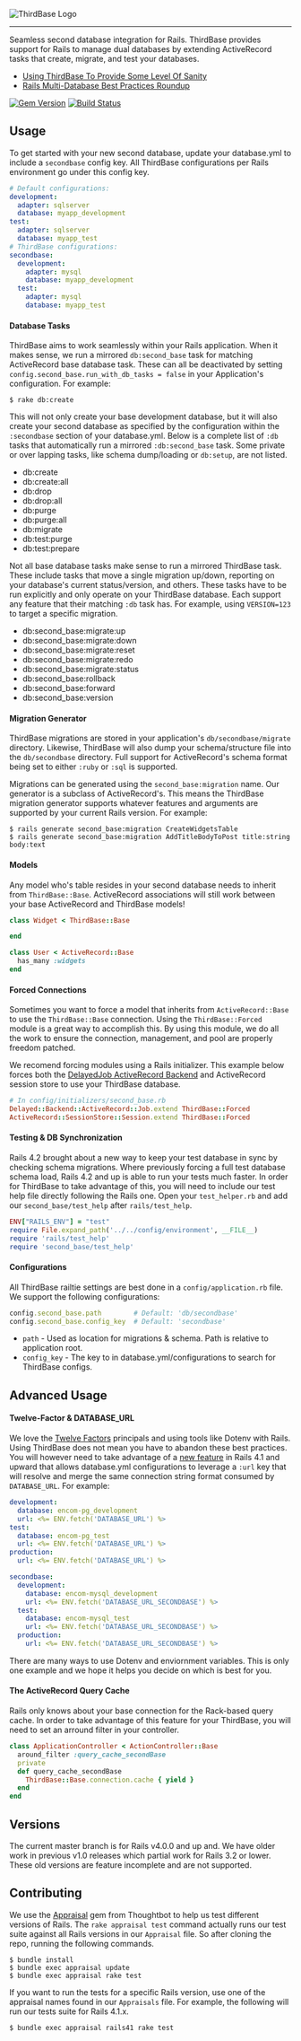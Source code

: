 
![ThirdBase Logo](https://cloud.githubusercontent.com/assets/2381/12219457/5a5aab4e-b712-11e5-92e1-de6487aa0809.png)
<hr>
Seamless second database integration for Rails. ThirdBase provides support for Rails to manage dual databases by extending ActiveRecord tasks that create, migrate, and test your databases.

* [Using ThirdBase To Provide Some Level Of Sanity](http://technology.customink.com/blog/2016/01/10/two-headed-cat-using-secondbase-to-provide-some-level-of-sanity-in-a-two-database-rails-application/)
* [Rails Multi-Database Best Practices Roundup](http://technology.customink.com/blog/2015/06/22/rails-multi-database-best-practices-roundup/)

[![Gem Version](https://badge.fury.io/rb/secondbase.png)](http://badge.fury.io/rb/secondbase)
[![Build Status](https://travis-ci.org/customink/secondbase.svg?branch=master)](https://travis-ci.org/customink/secondbase)


## Usage

To get started with your new second database, update your database.yml to include a `secondbase` config key. All ThirdBase configurations per Rails environment go under this config key.

```yaml
# Default configurations:
development:
  adapter: sqlserver
  database: myapp_development
test:
  adapter: sqlserver
  database: myapp_test
# ThirdBase configurations:
secondbase:
  development:
    adapter: mysql
    database: myapp_development
  test:
    adapter: mysql
    database: myapp_test
```

#### Database Tasks

ThirdBase aims to work seamlessly within your Rails application. When it makes sense, we run a mirrored `db:second_base` task for matching ActiveRecord base database task. These can all be deactivated by setting `config.second_base.run_with_db_tasks = false` in your Application's configuration. For example:

```shell
$ rake db:create
```

This will not only create your base development database, but it will also create your second database as specified by the configuration within the `:secondbase` section of your database.yml. Below is a complete list of `:db` tasks that automatically run a mirrored `:db:second_base` task. Some private or over lapping tasks, like schema dump/loading or `db:setup`, are not listed.

* db:create
* db:create:all
* db:drop
* db:drop:all
* db:purge
* db:purge:all
* db:migrate
* db:test:purge
* db:test:prepare

Not all base database tasks make sense to run a mirrored ThirdBase task. These include tasks that move a single migration up/down, reporting on your database's current status/version, and others. These tasks have to be run explicitly and only operate on your ThirdBase database. Each support any feature that their matching `:db` task has. For example, using `VERSION=123` to target a specific migration.

* db:second_base:migrate:up
* db:second_base:migrate:down
* db:second_base:migrate:reset
* db:second_base:migrate:redo
* db:second_base:migrate:status
* db:second_base:rollback
* db:second_base:forward
* db:second_base:version

#### Migration Generator

ThirdBase migrations are stored in your application's `db/secondbase/migrate` directory. Likewise, ThirdBase will also dump your schema/structure file into the `db/secondbase` directory. Full support for ActiveRecord's schema format being set to either `:ruby` or `:sql` is supported.

Migrations can be generated using the `second_base:migration` name. Our generator is a subclass of ActiveRecord's. This means the ThirdBase migration generator supports whatever features and arguments are supported by your current Rails version. For example:

```shell
$ rails generate second_base:migration CreateWidgetsTable
$ rails generate second_base:migration AddTitleBodyToPost title:string body:text
```

#### Models

Any model who's table resides in your second database needs to inherit from `ThirdBase::Base`. ActiveRecord associations will still work between your base ActiveRecord and ThirdBase models!

```ruby
class Widget < ThirdBase::Base

end

class User < ActiveRecord::Base
  has_many :widgets
end
```

#### Forced Connections

Sometimes you want to force a model that inherits from `ActiveRecord::Base` to use the `ThirdBase::Base` connection. Using the `ThirdBase::Forced` module is a great way to accomplish this. By using this module, we do all the work to ensure the connection, management, and pool are properly freedom patched.

We recomend forcing modules using a Rails initializer. This example below forces both the [DelayedJob ActiveRecord Backend](https://github.com/collectiveidea/delayed_job_active_record) and ActiveRecord session store to use your ThirdBase database.

```ruby
# In config/initializers/second_base.rb
Delayed::Backend::ActiveRecord::Job.extend ThirdBase::Forced
ActiveRecord::SessionStore::Session.extend ThirdBase::Forced
```

#### Testing & DB Synchronization

Rails 4.2 brought about a new way to keep your test database in sync by checking schema migrations. Where previously forcing a full test database schema load, Rails 4.2 and up is able to run your tests much faster. In order for ThirdBase to take advantage of this, you will need to include our test help file directly following the Rails one. Open your `test_helper.rb` and add our `second_base/test_help` after `rails/test_help`.

```ruby
ENV["RAILS_ENV"] = "test"
require File.expand_path('../../config/environment', __FILE__)
require 'rails/test_help'
require 'second_base/test_help'
```

#### Configurations

All ThirdBase railtie settings are best done in a `config/application.rb` file. We support the following configurations:

```ruby
config.second_base.path        # Default: 'db/secondbase'
config.second_base.config_key  # Default: 'secondbase'
```

* `path` - Used as location for migrations & schema. Path is relative to application root.
* `config_key` - The key to in database.yml/configurations to search for ThirdBase configs.


## Advanced Usage

#### Twelve-Factor & DATABASE_URL

We love the [Twelve Factors](http://12factor.net) principals and using tools like Dotenv with Rails. Using ThirdBase does not mean you have to abandon these best practices. You will however need to take advantage of a [new feature](https://github.com/rails/rails/pull/14633) in Rails 4.1 and upward that allows database.yml configurations to leverage a `:url` key that will resolve and merge the same connection string format consumed by `DATABASE_URL`. For example: 

```yaml
development:
  database: encom-pg_development
  url: <%= ENV.fetch('DATABASE_URL') %>
test:
  database: encom-pg_test
  url: <%= ENV.fetch('DATABASE_URL') %>
production:
  url: <%= ENV.fetch('DATABASE_URL') %>

secondbase:
  development:
    database: encom-mysql_development
    url: <%= ENV.fetch('DATABASE_URL_SECONDBASE') %>
  test:
    database: encom-mysql_test
    url: <%= ENV.fetch('DATABASE_URL_SECONDBASE') %>
  production:
    url: <%= ENV.fetch('DATABASE_URL_SECONDBASE') %>
```

There are many ways to use Dotenv and enviornment variables. This is only one example and we hope it helps you decide on which is best for you.

#### The ActiveRecord Query Cache

Rails only knows about your base connection for the Rack-based query cache. In order to take advantage of this feature for your ThirdBase, you will need to set an arround filter in your controller.

```ruby
class ApplicationController < ActionController::Base
  around_filter :query_cache_secondBase
  private
  def query_cache_secondBase
    ThirdBase::Base.connection.cache { yield }
  end
end
```


## Versions

The current master branch is for Rails v4.0.0 and up and. We have older work in previous v1.0 releases which partial work for Rails 3.2 or lower. These old versions are feature incomplete and are not supported.


## Contributing

We use the [Appraisal](https://github.com/thoughtbot/appraisal) gem from Thoughtbot to help us test different versions of Rails. The `rake appraisal test` command actually runs our test suite against all Rails versions in our `Appraisal` file. So after cloning the repo, running the following commands.

```shell
$ bundle install
$ bundle exec appraisal update
$ bundle exec appraisal rake test
```

If you want to run the tests for a specific Rails version, use one of the appraisal names found in our `Appraisals` file. For example, the following will run our tests suite for Rails 4.1.x.

```shell
$ bundle exec appraisal rails41 rake test
```

